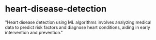 # heart-disease-detection
"Heart disease detection using ML algorithms involves analyzing medical data to predict risk factors and diagnose heart conditions, aiding in early intervention and prevention."
